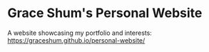 # Grace Shum's Personal Website

A website showcasing my portfolio and interests: https://graceshum.github.io/personal-website/
